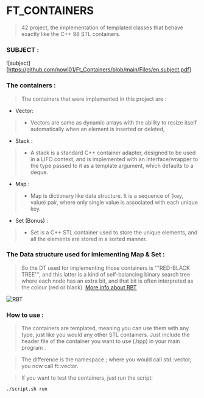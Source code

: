 # FT_CONTAINERS

> 42 project, the implementation of templated classes that behave exactly like the C++ 98 STL containers.

### SUBJECT :
![subject][https://github.com/nowl01/Ft_Containers/blob/main/Files/en.subject.pdf]

### The containers :
> The containers that were implemented in this project are :
- Vector:
> - Vectors are same as dynamic arrays with the ability to resize itself automatically when an element is inserted or deleted, 
- Stack :
> - A stack is a standard C++ container adapter, designed to be used in a LIFO context, and is implemented with an interface/wrapper to the type passed to it as a template argument, which defaults to a deque.  
- Map :
> - Map is dictionary like data structure. It is a sequence of (key, value) pair, where only single value is associated with each unique key.
- Set (Bonus) :
> - Set is a C++ STL container used to store the unique elements, and all the elements are stored in a sorted manner.

### The Data structure used for imlementing Map & Set :
> So the DT used for implementing those containers is '''RED-BLACK TREE''', and this latter is a kind of self-balancing binary search tree where each node has an extra bit, and that bit is often interpreted as the colour (red or black).
[More info about RBT](https://en.wikipedia.org/wiki/Red%E2%80%93black_tree)
<img src = "https://en.wikipedia.org/wiki/Red%E2%80%93black_tree#/media/File:Red-black_tree_example.svg" alt="RBT" title = "RBT">

### How to use :
>The containers are templated, meaning you can use them with any type, just like you would any other STL containers. Just include the header file of the container you want to use (.hpp) in your main program .

> The difference is the namespace ; where you would call std::vector<T>, you now call ft::vector<T>.

> If you want to test the containers, just run the script:
```Bash
./script.sh run
```